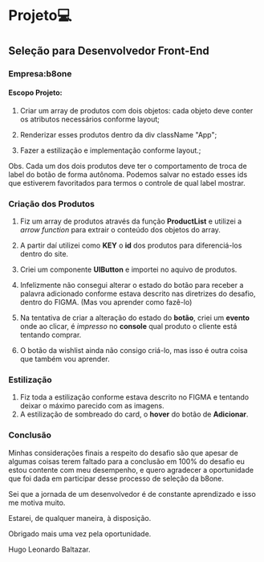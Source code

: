 # Projeto:computer:

## Seleção para Desenvolvedor Front-End

### Empresa:b8one

#### Escopo Projeto:

1. Criar um array de produtos com dois objetos: cada objeto deve conter os atributos necessários conforme layout;

2. Renderizar esses produtos dentro da div className "App";

3. Fazer a estilização e implementação conforme layout.;

Obs. Cada um  dos dois produtos deve ter o comportamento de troca de label do botão de forma autônoma. Podemos salvar no estado esses ids que estiverem  favoritados para termos o controle de qual label mostrar.



### Criação dos Produtos

1. Fiz um array de produtos através da função **ProductList** e utilizei a _arrow function_ para extrair o conteúdo dos objetos do array.

2. A partir daí utilizei como **KEY** o **id** dos produtos para diferenciá-los dentro do site. 
3. Criei um componente **UIButton** e importei no aquivo de produtos.
4. Infelizmente não consegui alterar o estado do botão para receber a palavra adicionado conforme estava descrito nas diretrizes do desafio, dentro do FIGMA. (Mas vou aprender como fazê-lo)
5. Na tentativa de criar a alteração do estado do **botão**, criei um **evento** onde ao clicar, é _impresso_ no **console** qual produto o cliente está tentando comprar.
6. O botão da wishlist ainda não consigo criá-lo, mas isso é outra coisa que também vou aprender. 

### Estilização

1. Fiz toda a estilização conforme estava descrito no FIGMA e tentando deixar o máximo parecido com as imagens.
2. A estilização de sombreado do card, o **hover** do botão de **Adicionar**.





### Conclusão

Minhas considerações finais a respeito do desafio são que apesar de algumas coisas terem faltado para a conclusão em 100% do desafio eu estou contente com meu desempenho, e quero agradecer a oportunidade que foi dada em participar desse processo de seleção da b8one.

Sei que a jornada de um desenvolvedor é de constante aprendizado e isso me motiva muito. 

Estarei, de qualquer maneira, à disposição.

Obrigado mais uma vez pela oportunidade. 



Hugo Leonardo Baltazar.

